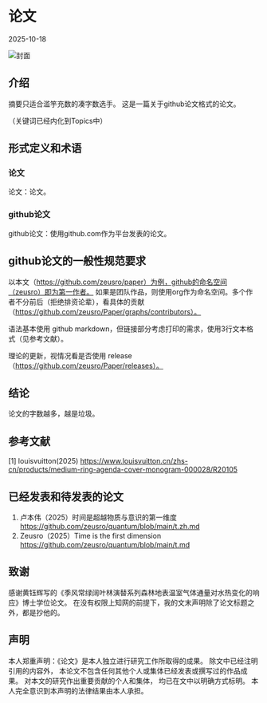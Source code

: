 # 论文

2025-10-18

![封面](img/cover.png)

## 介绍

摘要只适合滥竽充数的凑字数选手。
这是一篇关于github论文格式的论文。

（关键词已经内化到Topics中）

## 形式定义和术语

### 论文

论文：论文。

### github论文

github论文：使用github.com作为平台发表的论文。

## github论文的一般性规范要求

以本文（https://github.com/zeusro/paper）为例，github的命名空间（zeusro）即为第一作者。
如果是团队作品，则使用org作为命名空间。多个作者不分前后（拒绝排资论辈），看具体的贡献（https://github.com/zeusro/Paper/graphs/contributors）。

语法基本使用 github markdown，但链接部分考虑打印的需求，使用3行文本格式（见参考文献）。

理论的更新，视情况看是否使用 release（https://github.com/zeusro/Paper/releases）。

## 结论

论文的字数越多，越是垃圾。

## 参考文献

[1] 
louisvuitton(2025)
https://www.louisvuitton.cn/zhs-cn/products/medium-ring-agenda-cover-monogram-000028/R20105

## 已经发表和待发表的论文

1. 卢本伟（2025）时间是超越物质与意识的第一维度 https://github.com/zeusro/quantum/blob/main/t.zh.md
1. Zeusro（2025）Time is the first dimension https://github.com/zeusro/quantum/blob/main/t.md

## 致谢

感谢黄钰辉写的《季风常绿阔叶林演替系列森林地表温室气体通量对水热变化的响应》博士学位论文。
在没有权限上知网的前提下，我的文末声明除了论文标题之外，都是抄他的。

## 声明

本人郑重声明：《论文》是本人独立进行研究工作所取得的成果。 除文中已经注明引用的内容外， 本论文不包含任何其他个人或集体已经发表或撰写过的作品成果。 对本文的研究作出重要贡献的个人和集体， 均已在文中以明确方式标明。 本人完全意识到本声明的法律结果由本人承担。